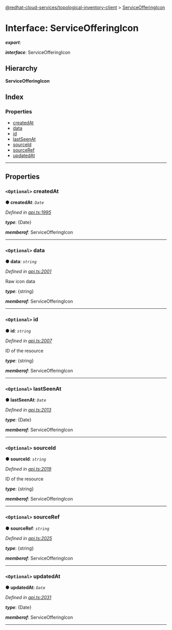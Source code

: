[@redhat-cloud-services/topological-inventory-client](../README.md) > [ServiceOfferingIcon](../interfaces/serviceofferingicon.md)

# Interface: ServiceOfferingIcon

*__export__*: 

*__interface__*: ServiceOfferingIcon

## Hierarchy

**ServiceOfferingIcon**

## Index

### Properties

* [createdAt](serviceofferingicon.md#createdat)
* [data](serviceofferingicon.md#data)
* [id](serviceofferingicon.md#id)
* [lastSeenAt](serviceofferingicon.md#lastseenat)
* [sourceId](serviceofferingicon.md#sourceid)
* [sourceRef](serviceofferingicon.md#sourceref)
* [updatedAt](serviceofferingicon.md#updatedat)

---

## Properties

<a id="createdat"></a>

### `<Optional>` createdAt

**● createdAt**: *`Date`*

*Defined in [api.ts:1995](https://github.com/RedHatInsights/javascript-clients/blob/master/packages/topological-inventory/api.ts#L1995)*

*__type__*: {Date}

*__memberof__*: ServiceOfferingIcon

___
<a id="data"></a>

### `<Optional>` data

**● data**: *`string`*

*Defined in [api.ts:2001](https://github.com/RedHatInsights/javascript-clients/blob/master/packages/topological-inventory/api.ts#L2001)*

Raw icon data

*__type__*: {string}

*__memberof__*: ServiceOfferingIcon

___
<a id="id"></a>

### `<Optional>` id

**● id**: *`string`*

*Defined in [api.ts:2007](https://github.com/RedHatInsights/javascript-clients/blob/master/packages/topological-inventory/api.ts#L2007)*

ID of the resource

*__type__*: {string}

*__memberof__*: ServiceOfferingIcon

___
<a id="lastseenat"></a>

### `<Optional>` lastSeenAt

**● lastSeenAt**: *`Date`*

*Defined in [api.ts:2013](https://github.com/RedHatInsights/javascript-clients/blob/master/packages/topological-inventory/api.ts#L2013)*

*__type__*: {Date}

*__memberof__*: ServiceOfferingIcon

___
<a id="sourceid"></a>

### `<Optional>` sourceId

**● sourceId**: *`string`*

*Defined in [api.ts:2019](https://github.com/RedHatInsights/javascript-clients/blob/master/packages/topological-inventory/api.ts#L2019)*

ID of the resource

*__type__*: {string}

*__memberof__*: ServiceOfferingIcon

___
<a id="sourceref"></a>

### `<Optional>` sourceRef

**● sourceRef**: *`string`*

*Defined in [api.ts:2025](https://github.com/RedHatInsights/javascript-clients/blob/master/packages/topological-inventory/api.ts#L2025)*

*__type__*: {string}

*__memberof__*: ServiceOfferingIcon

___
<a id="updatedat"></a>

### `<Optional>` updatedAt

**● updatedAt**: *`Date`*

*Defined in [api.ts:2031](https://github.com/RedHatInsights/javascript-clients/blob/master/packages/topological-inventory/api.ts#L2031)*

*__type__*: {Date}

*__memberof__*: ServiceOfferingIcon

___

